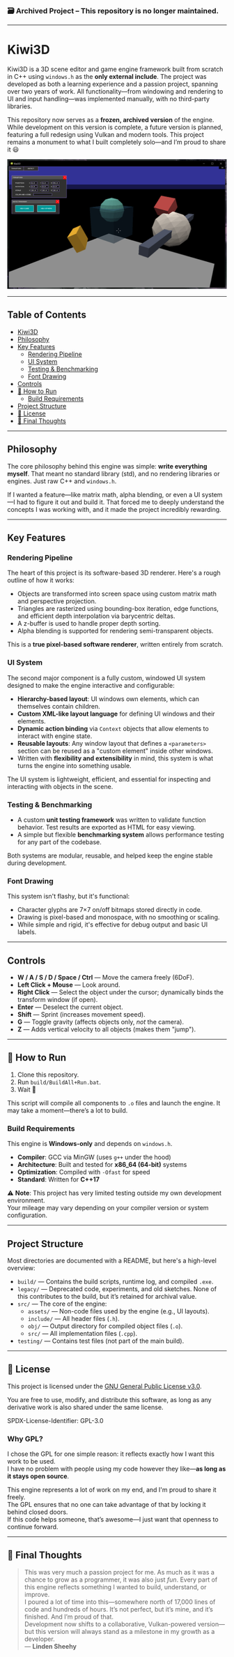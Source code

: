 ### 🗃️ Archived Project – This repository is no longer maintained.

---

# Kiwi3D

Kiwi3D is a 3D scene editor and game engine framework built from scratch in C++ using `windows.h` as the **only external include**. The project was developed as both a learning experience and a passion project, spanning over two years of work. All functionality—from windowing and rendering to UI and input handling—was implemented manually, with no third-party libraries.

This repository now serves as a **frozen, archived version** of the engine. While development on this version is complete, a future version is planned, featuring a full redesign using Vulkan and modern tools. This project remains a monument to what I built completely solo—and I’m proud to share it 😃

![Engine Screenshot](screenshots/GameEngineDemoScreenshot3.png)

---

## Table of Contents

- [Kiwi3D](#kiwi3d)
- [Philosophy](#philosophy)
- [Key Features](#key-features)
  - [Rendering Pipeline](#rendering-pipeline)
  - [UI System](#ui-system)
  - [Testing & Benchmarking](#testing--benchmarking)
  - [Font Drawing](#font-drawing)
- [Controls](#controls)
- [🚀 How to Run](#how-to-run)
  - [Build Requirements](#build-requirements)
- [Project Structure](#project-structure)
- [📄 License](#license)
- [📝 Final Thoughts](#final-thoughts)

---

<h2 id="philosophy">Philosophy</h2>

The core philosophy behind this engine was simple: **write everything myself**. That meant no standard library (std), and no rendering libraries or engines. Just raw C++ and `windows.h`.

If I wanted a feature—like matrix math, alpha blending, or even a UI system—I had to figure it out and build it. That forced me to deeply understand the concepts I was working with, and it made the project incredibly rewarding.

---

<h2 id="key-features">Key Features</h2>

<h3 id="rendering-pipeline">Rendering Pipeline</h3>

The heart of this project is its software-based 3D renderer. Here's a rough outline of how it works:

- Objects are transformed into screen space using custom matrix math and perspective projection.
- Triangles are rasterized using bounding-box iteration, edge functions, and efficient depth interpolation via barycentric deltas.
- A z-buffer is used to handle proper depth sorting.
- Alpha blending is supported for rendering semi-transparent objects.

This is a **true pixel-based software renderer**, written entirely from scratch.

<h3 id="ui-system">UI System</h3>

The second major component is a fully custom, windowed UI system designed to make the engine interactive and configurable:

- **Hierarchy-based layout**: UI windows own elements, which can themselves contain children.
- **Custom XML-like layout language** for defining UI windows and their elements.
- **Dynamic action binding** via `Context` objects that allow elements to interact with engine state.
- **Reusable layouts**: Any window layout that defines a `<parameters>` section can be reused as a "custom element" inside other windows.
- Written with **flexibility and extensibility** in mind, this system is what turns the engine into something usable.

The UI system is lightweight, efficient, and essential for inspecting and interacting with objects in the scene.

<h3 id="testing--benchmarking">Testing & Benchmarking</h3>

- A custom **unit testing framework** was written to validate function behavior. Test results are exported as HTML for easy viewing.
- A simple but flexible **benchmarking system** allows performance testing for any part of the codebase.

Both systems are modular, reusable, and helped keep the engine stable during development.

<h3 id="font-drawing">Font Drawing</h3>

This system isn't flashy, but it's functional:

- Character glyphs are 7×7 on/off bitmaps stored directly in code.
- Drawing is pixel-based and monospace, with no smoothing or scaling.
- While simple and rigid, it's effective for debug output and basic UI labels.

---

<h2 id="controls">Controls</h2>

- **W / A / S / D / Space / Ctrl** — Move the camera freely (6DoF).
- **Left Click + Mouse** — Look around.
- **Right Click** — Select the object under the cursor; dynamically binds the transform window (if open).
- **Enter** — Deselect the current object.
- **Shift** — Sprint (increases movement speed).
- **G** — Toggle gravity (affects objects only, *not* the camera).
- **Z** — Adds vertical velocity to all objects (makes them "jump").

---

<h2 id="how-to-run">🚀 How to Run</h2>

1. Clone this repository.
2. Run `build/BuildAll+Run.bat`.
3. Wait 🙂

This script will compile all components to `.o` files and launch the engine. It may take a moment—there’s a lot to build.

<h3 id="build-requirements">Build Requirements</h3>

This engine is **Windows-only** and depends on `windows.h`.

- **Compiler**: GCC via MinGW (uses `g++` under the hood)
- **Architecture**: Built and tested for **x86_64 (64-bit)** systems
- **Optimization**: Compiled with `-Ofast` for speed
- **Standard**: Written for **C++17**

⚠️ **Note**: This project has very limited testing outside my own development environment.  
Your mileage may vary depending on your compiler version or system configuration.

---

<h2 id="project-structure">Project Structure</h2>

Most directories are documented with a README, but here's a high-level overview:

- `build/` — Contains the build scripts, runtime log, and compiled `.exe`.
- `legacy/` — Deprecated code, experiments, and old sketches. None of this contributes to the build, but it’s retained for archival value.
- `src/` — The core of the engine:
  - `assets/` — Non-code files used by the engine (e.g., UI layouts).
  - `include/` — All header files (`.h`).
  - `obj/` — Output directory for compiled object files (`.o`).
  - `src/` — All implementation files (`.cpp`).
- `testing/` — Contains test files (not part of the main build).

---

<h2 id="license">📄 License</h2>

This project is licensed under the [GNU General Public License v3.0](./LICENSE).

You are free to use, modify, and distribute this software, as long as any derivative work is also shared under the same license.

SPDX-License-Identifier: GPL-3.0

<h3 id="why-gpl">Why GPL?</h3>

I chose the GPL for one simple reason: it reflects exactly how I want this work to be used.  
I have no problem with people using my code however they like—**as long as it stays open source**.  

This engine represents a lot of work on my end, and I'm proud to share it freely.  
The GPL ensures that no one can take advantage of that by locking it behind closed doors.  
If this code helps someone, that’s awesome—I just want that openness to continue forward.

---

<h2 id="final-thoughts">📝 Final Thoughts</h2>

> This was very much a passion project for me. As much as it was a chance to grow as a programmer, it was also just *fun*. Every part of this engine reflects something I wanted to build, understand, or improve.  
> I poured a lot of time into this—somewhere north of 17,000 lines of code and hundreds of hours. It’s not perfect, but it’s mine, and it’s finished. And I’m proud of that.  
> Development now shifts to a collaborative, Vulkan-powered version—but this version will always stand as a milestone in my growth as a developer.  
> — **Linden Sheehy**
